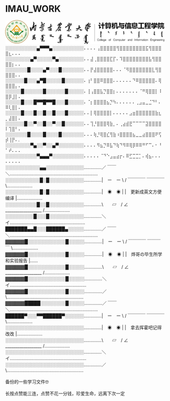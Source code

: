 # IMAU_WORK
<img src="大学/IMAU.png">

<br>
░░░░░░░░░░▄▀▀▀▄░░░░░░░░░░⠄⠄⠄⠄⢠⣿⣿⣿⣿⣿⢻⣿⣿⣿⣿⣿⣿⣿⣿⣯⢻⣿⣿⣿⣿⣆⠄⠄⠄<br>
░░░░░░░░▄▀░░░░░▀▄░░░░░░░░⠄⠄⣼⢀⣿⣿⣿⣿⣏⡏⠄⠹⣿⣿⣿⣿⣿⣿⣿⣿⣧⢻⣿⣿⣿⣿⡆⠄⠄<br>
░░░░░░░█░░░░▄▀░░░█░░░░░░░⠄⠄⡟⣼⣿⣿⣿⣿⣿⠄⠄⠄⠈⠻⣿⣿⣿⣿⣿⣿⣿⣇⢻⣿⣿⣿⣿⠄⠄<br>
░░░░░░█░░░▄▀█░░░░░█░░░░░░⠄⢰⠃⣿⣿⠿⣿⣿⣿⠄⠄⠄⠄⠄⠄⠙⠿⣿⣿⣿⣿⣿⠄⢿⣿⣿⣿⡄⠄​<br>
░░░░░█░░░░░░█░░░░░░█░░░░░⠄⢸⢠⣿⣿⣧⡙⣿⣿⡆⠄⠄⠄⠄⠄⠄⠄⠈⠛⢿⣿⣿⡇⠸⣿⡿⣸⡇⠄<br>
░░░░░█░░░█▀▀█▀▀█░░░█░░░░░⠄⠈⡆⣿⣿⣿⣿⣦⡙⠳⠄⠄⠄⠄⠄⠄⢀⣠⣤⣀⣈⠙⠃⠄⠿⢇⣿⡇⠄<br>
░░░░░█░░░█░░█░░█░░░█░░░░░⠄⠄⡇⢿⣿⣿⣿⣿⡇⠄⠄⠄⠄⠄⣠⣶⣿⣿⣿⣿⣿⣿⣷⣆⡀⣼⣿⡇⠄<br>
░░░░░░█░░▀░░█░░▀░░█░░░░░░⠄⠄⢹⡘⣿⣿⣿⢿⣷⡀⠄⢀⣴⣾⣟⠉⠉⠉⠉⣽⣿⣿⣿⣿⠇⢹⣿⠃⠄<br>
░░░░░░░█░░░░█░░░░█░░░░░░░⠄⠄⠄⢷⡘⢿⣿⣎⢻⣷⠰⣿⣿⣿⣿⣦⣀⣀⣴⣿⣿⣿⠟⢫⡾⢸⡟⠄.<br>
░░░░░░░░▀▄░░▀░░▄▀░░░░░░░░⠄⠄⠄⠄⠻⣦⡙⠿⣧⠙⢷⠙⠻⠿⢿⡿⠿⠿⠛⠋⠉⠄⠂⠘⠁⠞⠄⠄⠄<br>
░░░░░░░░░░▀▄▄▄▀░░░░░░░░░░⠄⠄⠄⠄⠄⠈⠙⠑⣠⣤⣴⡖⠄⠿⣋⣉⣉⡁⠄⢾⣦⠄⠄⠄⠄⠄⠄⠄⠄<br>
░░░░░░░░░░░▄▄░░░░░░░░░░░░..............／ ￣￣ ＼.....................................................................<br>
░░░░░░░░░░░█░█░░░░░░░░░░░..............|　ー　ー \ / ￣￣￣￣ ￣￣￣￣ \....................<br>
░░░░░░░░░░░█░█░░░░░░░░░░░..............|　◉　◉ | |　更新成英文方便编译  |....................<br>
░░░░░░░░░░█░░█░░░░░░░░░░░..............\　　▱　/ ∠ __________________ /....................<br>
░░░░░░░░░█░░░█░░░░░░░░░░░..............＼　　イ...........................................................<br>
███████▄▄█░░░██████▄░░░░░..............／ ￣￣ ＼.....................................................................<br>
▓▓▓▓▓▓█░░░░░░░░░░░░█░░░░░..............|　ー　ー \ / ￣￣￣￣ ￣￣￣￣ \....................<br>
▓▓▓▓▓▓█░░░░░░░░░░░░█░░░░░..............|　◉　◉ | |　烨哥の毕生所学和实验报告  |......<br>
▓▓▓▓▓▓█░░░░░░░░░░░░█░░░░░..............\　　▱　/ ∠ __________________ /....................<br>
▓▓▓▓▓▓█░░░░░░░░░░░░█░░░░░..............＼　　イ............................................................<br>
▓▓▓▓▓▓█░░░░░░░░░░░░█░░░░░..............／　　　\............................................................<br>
▓▓▓▓▓▓█████░░░░░░░░█░░░░░..............／ ￣￣ ＼.....................................................................　<br>
██████▀░░░▀▀██████▀░░░░░░..............|　ー　ー \ / ￣￣￣￣ ￣￣￣￣ \....................<br>
░░░░░░░░░░░░░░░░░░░░░░░░░..............|　◉　◉ | |　拿去挥霍吧记得改改  |....................<br>
░░░░░░░░░░░░░░░░░░░░░░░░░..............\　　▱　/ ∠ __________________ /....................​<br>
░░░░░░░░░░░░░░░░░░░░░░░░░..............＼　　イ............................................................<br>
░░░░░░░░░░░░░░░░░░░░░░░░░..............／　　　\............................................................<br>

<br>
备份的一些学习文件🤓<br>
<br>
长按点赞能三连，点赞不花一分钱，珍爱生命，远离下次一定
